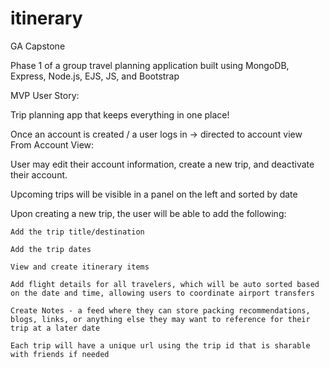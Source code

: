 



# itinerary
GA Capstone

Phase 1 of a group travel planning application built using MongoDB, Express, Node.js, EJS, JS, and Bootstrap







MVP User Story:

Trip planning app that keeps everything in one place!

Once an account is created / a user logs in -> directed to account view
From Account View:

  User may edit their account information, create a new trip, and deactivate their account.

Upcoming trips will be visible in a panel on the left and sorted by date

Upon creating a new trip, the user will be able to add the following:

    Add the trip title/destination
    
    Add the trip dates
    
    View and create itinerary items 
    
    Add flight details for all travelers, which will be auto sorted based on the date and time, allowing users to coordinate airport transfers
    
    Create Notes - a feed where they can store packing recommendations, blogs, links, or anything else they may want to reference for their trip at a later date
    
    Each trip will have a unique url using the trip id that is sharable with friends if needed
